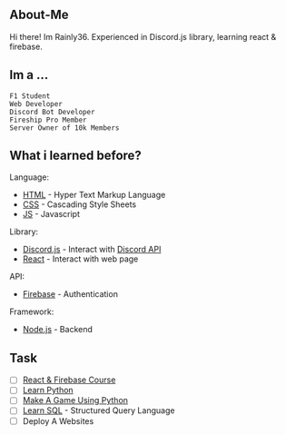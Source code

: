 ## About-Me

Hi there! Im Rainly36. 
Experienced in Discord.js library, learning react & firebase.

## Im a ...
```
F1 Student 
Web Developer
Discord Bot Developer
Fireship Pro Member
Server Owner of 10k Members
```

## What i learned before?
Language:
- [HTML](https://en.wikipedia.org/wiki/HTML) - Hyper Text Markup Language
- [CSS](https://en.wikipedia.org/wiki/CSS) - Cascading Style Sheets
- [JS](https://en.wikipedia.org/wiki/JavaScript) - Javascript

Library:
- [Discord.js](https://www.npmjs.com/package/discord.js) - Interact with [Discord API](https://discord.com/developers/docs/reference)
- [React](https://en.wikipedia.org/wiki/React_(JavaScript_library)) - Interact with web page

API: 
- [Firebase](https://en.wikipedia.org/wiki/Firebase) - Authentication

Framework:
- [Node.js](https://en.wikipedia.org/wiki/Node.js) - Backend 



## Task
- [ ] [React & Firebase Course](https://www.udemy.com/course/build-web-apps-with-react-firebase/)
- [ ] [Learn Python](https://www.python.org/) 
- [ ] [Make A Game Using Python](https://www.pygame.org/news)
- [ ] [Learn SQL](https://en.wikipedia.org/wiki/SQL) - Structured Query Language
- [ ] Deploy A Websites
